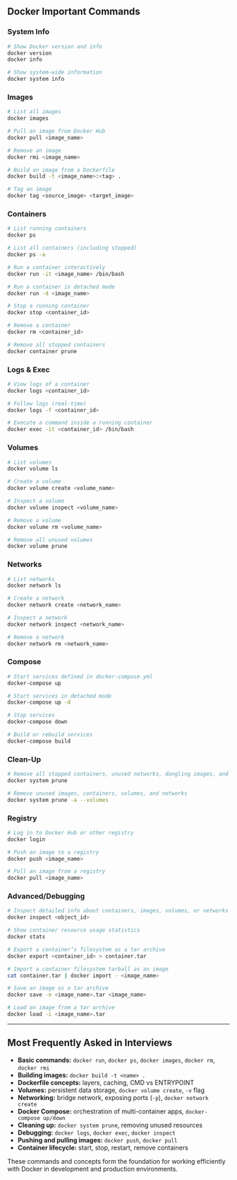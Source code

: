 ## Docker Important Commands

### System Info

```bash
# Show Docker version and info
docker version
docker info

# Show system-wide information
docker system info
```

### Images

```bash
# List all images
docker images

# Pull an image from Docker Hub
docker pull <image_name>

# Remove an image
docker rmi <image_name>

# Build an image from a Dockerfile
docker build -t <image_name>:<tag> .

# Tag an image
docker tag <source_image> <target_image>
```

### Containers

```bash
# List running containers
docker ps

# List all containers (including stopped)
docker ps -a

# Run a container interactively
docker run -it <image_name> /bin/bash

# Run a container in detached mode
docker run -d <image_name>

# Stop a running container
docker stop <container_id>

# Remove a container
docker rm <container_id>

# Remove all stopped containers
docker container prune
```

### Logs & Exec

```bash
# View logs of a container
docker logs <container_id>

# Follow logs (real-time)
docker logs -f <container_id>

# Execute a command inside a running container
docker exec -it <container_id> /bin/bash
```

### Volumes

```bash
# List volumes
docker volume ls

# Create a volume
docker volume create <volume_name>

# Inspect a volume
docker volume inspect <volume_name>

# Remove a volume
docker volume rm <volume_name>

# Remove all unused volumes
docker volume prune
```

### Networks

```bash
# List networks
docker network ls

# Create a network
docker network create <network_name>

# Inspect a network
docker network inspect <network_name>

# Remove a network
docker network rm <network_name>
```

### Compose

```bash
# Start services defined in docker-compose.yml
docker-compose up

# Start services in detached mode
docker-compose up -d

# Stop services
docker-compose down

# Build or rebuild services
docker-compose build
```

### Clean-Up

```bash
# Remove all stopped containers, unused networks, dangling images, and build cache
docker system prune

# Remove unused images, containers, volumes, and networks
docker system prune -a --volumes
```

### Registry

```bash
# Log in to Docker Hub or other registry
docker login

# Push an image to a registry
docker push <image_name>

# Pull an image from a registry
docker pull <image_name>
```

### Advanced/Debugging

```bash
# Inspect detailed info about containers, images, volumes, or networks
docker inspect <object_id>

# Show container resource usage statistics
docker stats

# Export a container’s filesystem as a tar archive
docker export <container_id> > container.tar

# Import a container filesystem tarball as an image
cat container.tar | docker import - <image_name>

# Save an image as a tar archive
docker save -o <image_name>.tar <image_name>

# Load an image from a tar archive
docker load -i <image_name>.tar
```

---

## Most Frequently Asked in Interviews

- **Basic commands:** `docker run`, `docker ps`, `docker images`, `docker rm`, `docker rmi`
- **Building images:** `docker build -t <name> .`
- **Dockerfile concepts:** layers, caching, CMD vs ENTRYPOINT
- **Volumes:** persistent data storage, `docker volume create`, `-v` flag
- **Networking:** bridge network, exposing ports (`-p`), `docker network create`
- **Docker Compose:** orchestration of multi-container apps, `docker-compose up/down`
- **Cleaning up:** `docker system prune`, removing unused resources
- **Debugging:** `docker logs`, `docker exec`, `docker inspect`
- **Pushing and pulling images:** `docker push`, `docker pull`
- **Container lifecycle:** start, stop, restart, remove containers

These commands and concepts form the foundation for working efficiently with Docker in development and production environments.
